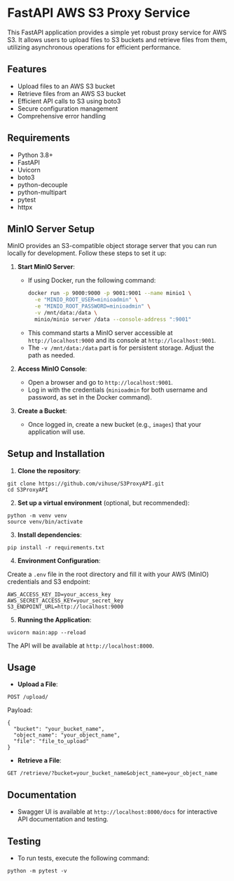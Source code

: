 # FastAPI AWS S3 Proxy Service

This FastAPI application provides a simple yet robust proxy service for AWS S3. It allows users to upload files to S3 buckets and retrieve files from them, utilizing asynchronous operations for efficient performance.

## Features

- Upload files to an AWS S3 bucket
- Retrieve files from an AWS S3 bucket
- Efficient API calls to S3 using boto3
- Secure configuration management
- Comprehensive error handling

## Requirements

- Python 3.8+
- FastAPI
- Uvicorn
- boto3
- python-decouple
- python-multipart
- pytest
- httpx

## MinIO Server Setup

MinIO provides an S3-compatible object storage server that you can run locally for development. Follow these steps to set it up:

1. **Start MinIO Server**:
   - If using Docker, run the following command:
     ```bash
     docker run -p 9000:9000 -p 9001:9001 --name minio1 \
       -e "MINIO_ROOT_USER=minioadmin" \
       -e "MINIO_ROOT_PASSWORD=minioadmin" \
       -v /mnt/data:/data \
       minio/minio server /data --console-address ":9001"
     ```
   - This command starts a MinIO server accessible at `http://localhost:9000` and its console at `http://localhost:9001`.
   - The `-v /mnt/data:/data` part is for persistent storage. Adjust the path as needed.

2. **Access MinIO Console**:
   - Open a browser and go to `http://localhost:9001`.
   - Log in with the credentials (`minioadmin` for both username and password, as set in the Docker command).

3. **Create a Bucket**:
   - Once logged in, create a new bucket (e.g., `images`) that your application will use.

## Setup and Installation

1. **Clone the repository**:

```
git clone https://github.com/vihuse/S3ProxyAPI.git
cd S3ProxyAPI
```

2. **Set up a virtual environment** (optional, but recommended):

```
python -m venv venv
source venv/bin/activate
```

3. **Install dependencies**:

```
pip install -r requirements.txt
```

4. **Environment Configuration**:

Create a `.env` file in the root directory and fill it with your AWS (MinIO) credentials and S3 endpoint:

```
AWS_ACCESS_KEY_ID=your_access_key
AWS_SECRET_ACCESS_KEY=your_secret_key
S3_ENDPOINT_URL=http://localhost:9000
```

5. **Running the Application**:

```
uvicorn main:app --reload
```

The API will be available at `http://localhost:8000`.

## Usage

- **Upload a File**:

`POST /upload/`

Payload:

```
{
  "bucket": "your_bucket_name",
  "object_name": "your_object_name",
  "file": "file_to_upload"
}
```

- **Retrieve a File**:

`GET /retrieve/?bucket=your_bucket_name&object_name=your_object_name`

## Documentation

- Swagger UI is available at `http://localhost:8000/docs` for interactive API documentation and testing.

## Testing

- To run tests, execute the following command:

```
python -m pytest -v
```
